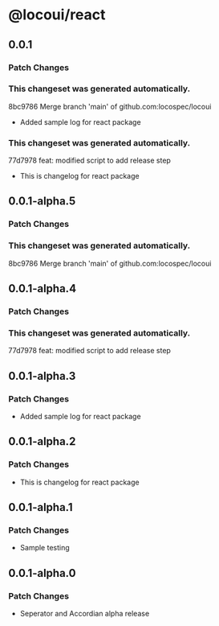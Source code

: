 # @locoui/react

## 0.0.1

### Patch Changes

### This changeset was generated automatically.

8bc9786 Merge branch 'main' of github.com:locospec/locoui

- Added sample log for react package

### This changeset was generated automatically.

77d7978 feat: modified script to add release step

- This is changelog for react package

## 0.0.1-alpha.5

### Patch Changes

### This changeset was generated automatically.

8bc9786 Merge branch 'main' of github.com:locospec/locoui

## 0.0.1-alpha.4

### Patch Changes

### This changeset was generated automatically.

77d7978 feat: modified script to add release step

## 0.0.1-alpha.3

### Patch Changes

- Added sample log for react package

## 0.0.1-alpha.2

### Patch Changes

- This is changelog for react package

## 0.0.1-alpha.1

### Patch Changes

- Sample testing

## 0.0.1-alpha.0

### Patch Changes

- Seperator and Accordian alpha release
